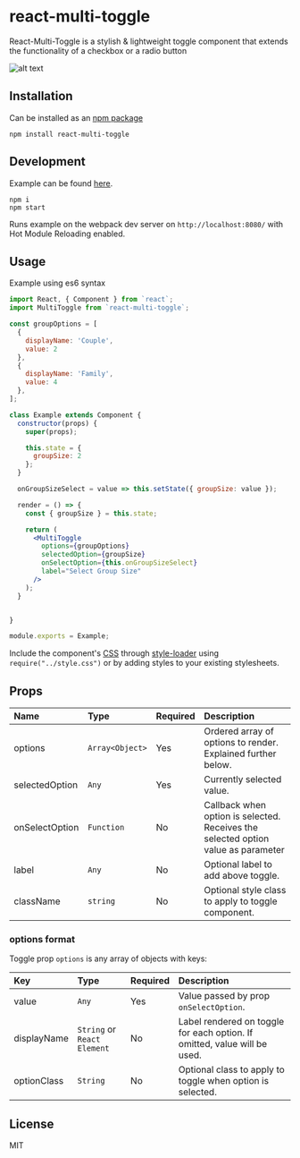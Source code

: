 # react-multi-toggle

React-Multi-Toggle is a stylish & lightweight toggle component that extends the functionality of a checkbox or a radio button

![alt text](https://github.com/danielarias123/react-multi-toggle/blob/master/example/images/react-multi-toggle-example.gif "Toggle Gif")

Installation
------------

Can be installed as an [npm package](https://www.npmjs.com/package/react-multi-toggle)

```
npm install react-multi-toggle
```

## Development
Example can be found [here](https://github.com/danielarias123/react-multi-toggle/blob/master/example).


```shell
npm i
npm start
```
Runs example on the webpack dev server on `http://localhost:8080/` with Hot Module Reloading enabled.

Usage
-----
Example using es6 syntax

```jsx
import React, { Component } from `react`;
import MultiToggle from `react-multi-toggle`;

const groupOptions = [
  {
    displayName: 'Couple',
    value: 2
  },
  {
    displayName: 'Family',
    value: 4
  },
];

class Example extends Component {
  constructor(props) {
    super(props);

    this.state = {
      groupSize: 2
    };
  }

  onGroupSizeSelect = value => this.setState({ groupSize: value });

  render = () => {
    const { groupSize } = this.state;

    return (
      <MultiToggle
        options={groupOptions}
        selectedOption={groupSize}
        onSelectOption={this.onGroupSizeSelect}
        label="Select Group Size"
      />
    );
  }


}

module.exports = Example;
```

Include the component's [CSS](./style.css) through [style-loader](https://www.npmjs.com/package/style-loader) using `require("../style.css")` or by adding styles to your existing stylesheets.

Props
-----

| Name | Type | Required | Description |
|:---|:---|:---|:---|
| options | `Array<Object>` | Yes | Ordered array of options to render. Explained further below. |
| selectedOption | `Any` | Yes | Currently selected value. |
| onSelectOption | `Function` | No | Callback when option is selected. Receives the selected option value as parameter |
| label | `Any` | No | Optional label to add above toggle. |
| className | `string` | No | Optional style class to apply to toggle component. |

### options format
Toggle prop `options` is any array of objects with keys:

| Key | Type | Required | Description |
|:---|:---|:---|:---|
| value | `Any` | Yes | Value passed by prop `onSelectOption`. |
| displayName | `String` or `React Element` | No | Label rendered on toggle for each option. If omitted, value will be used. |
| optionClass | `String` | No | Optional class to apply to toggle when option is selected. |


## License

MIT
